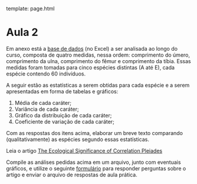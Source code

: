 template: page.html

# Aula 2

Em anexo está a [base de dados](/bio507/static/dados.csv) (no Excel)
a ser analisada ao longo do curso, composta de quatro medidas, nessa
ordem: comprimento do úmero, comprimento da ulna, comprimento do
fêmur e comprimento da tíbia. Essas medidas foram tomadas para cinco
espécies distintas (A até E), cada espécie contendo 60 indivíduos.

A seguir estão as estatísticas a serem obtidas para cada espécie e a
serem apresentadas em forma de tabelas e gráficos:

 1. Média de cada caráter;
 2. Variância de cada caráter;
 3. Gráfico da distribuição de cada caráter;
 4. Coeficiente de variação de cada caráter;

Com as respostas dos itens acima, elaborar um breve texto comparando
(qualitativamente) as espécies segundo essas estatísticas.

Leia o artigo [The Ecological Significance of
Correlation Pleiades](http://www.jstor.org/stable/2405824)

Compile as análises pedidas acima em um arquivo, junto com eventuais
gráficos, e utilize o seguinte [formulário](http://goo.gl/hCbBHZ) para
responder perguntas sobre o artigo e enviar o arquivo de respostas de
aula prática.


